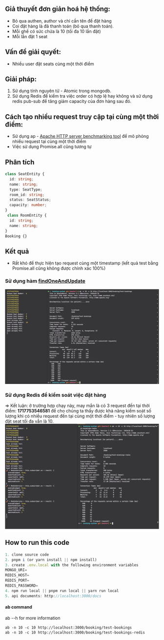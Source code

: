## Giả thuyết đơn giản hoá hệ thống: 
- Bỏ qua authen, author và chỉ cần tên để đặt hàng
- Coi đặt hàng là đã thanh toán (bỏ qua thanh toán).
- Mỗi ghế có sức chứa là 10 (tối đa 10 lần đặt)
- Mỗi lần đặt 1 seat

## Vấn đề giải quyết: 
- Nhiều user đặt seats cùng một thời điểm

## Giải pháp: 
1.  Sử dụng tính nguyên tử - Atomic trong mongodb.
2. Sử dụng Redis để kiểm tra việc order có hợp lệ hay không và sử dụng redis pub-sub để tăng giảm capacity của đơn hàng sau đó.

## Cách tạo nhiều request truy cập tại cùng một thời điểm: 
- Sử dụng ap - [Apache HTTP server benchmarking tool](https://httpd.apache.org/docs/2.4/en/programs/ab.html) để mô phỏng nhiều request tại cùng một thời điểm
- Việc sử dụng Promise.all cũng tương tự

## Phân tích

```typescript
class SeatEntity {
  id: string;
  name: string;
  type: SeatType;
  room_id: string;
  status: SeatStatus;
  capacity: number;
}
 class RoomEntity {
  id: string;
  name: string;
}
Booking {} 

```



## Kết quả
- Rất khó để thực hiện tạo request cùng một timestamp (kết quả test bằng Promise.all cũng không được chính xác 100%)

### Sử dụng hàm [findOneAndUpdate](https://mongoosejs.com/docs/tutorials/findoneandupdate.html#:~:text=%3B%20//%2059-,Atomic%20Updates,-With%20the%20exception)

![alt text](image.png)

### Sử dụng Redis để kiểm soát việc đặt hàng
=> Kết luận: ở trường hợp chạy này, may mắn là có 3 request đến tại thời điểm: **1717753546581** để cho chúng ta thấy được khả năng kiểm soát số lượng khi có nhiều request đến tại cùng một thời điểm - tuy nhiên số lượng đặt seat tối đa vẫn là 10.
![alt text](image-1.png)



## How to run this code
```typescript
1. clone source code
2. pnpm i (or yarn install || npm install)
3. create .env.local with the following environment variables
MONGO_URI=
REDIS_HOST=
REDIS_PORT=
REDIS_PASSWORD=
4. npm run local || pnpm run local || yarn run local
5. api documents: http://localhost:3000/docs
```

#### ab command

ab --h for more information

```
ab -n 10 -c 10 http://localhost:3000/booking/test-bookings
ab -n 10 -c 10 http://localhost:3000/booking/test-bookings-redis
```